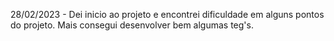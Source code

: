 28/02/2023 - Dei inicio ao projeto e encontrei dificuldade em alguns pontos do projeto. Mais consegui desenvolver bem algumas teg's.
